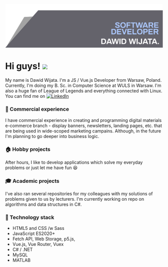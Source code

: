 ![Front banner](banner_1.2.1.jpg)

# Hi guys! <img src="https://raw.githubusercontent.com/MartinHeinz/MartinHeinz/master/wave.gif" width="30px">

My name is Dawid Wijata. I'm a JS / Vue.js Developer from Warsaw, Poland.  Currently, I'm doing my B. Sc. in Computer Science at WULS in Warsaw. I'm also a huge fan of League of Legends and everything connected with Linux. You can find me on [![LinkedIn][1.2]][1]

### :office: Commercial experience
I have commercial experience in creating and programming digital materials e-commerce branch - display banners, newsletters, landing pages, etc. that are being used in wide-scoped marketing campains. Although, in the future I'm planning to go deeper into business logic.

### :house: Hobby projects
After hours, I like to develop applications which solve my everyday problems or just let me have fun :satisfied:

### :mortar_board: Academic projects
I've also ran several repositories for my colleagues with my solutions of problems given to us by lecturers. I'm currently working on repo on algorithms and data structures in C#. 

### :wrench: Technology stack
* HTML5 and CSS /w Sass
* JavaScript ES2020+
* Fetch API, Web Storage, p5.js, 
* Vue.js, Vue Router, Vuex
* C# / .NET
* MySQL
* MATLAB

[1.2]: https://raw.githubusercontent.com/MartinHeinz/MartinHeinz/master/linkedin-3-16.png

[1]: https://www.linkedin.com/in/dawid-wijata/
